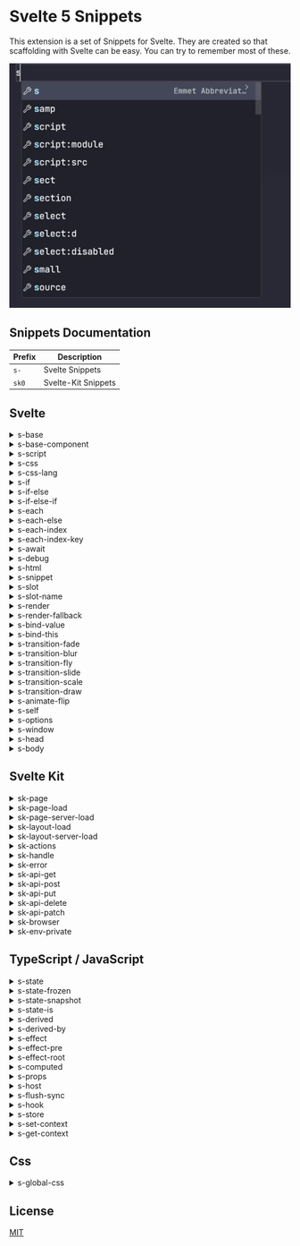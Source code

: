 # Svelte 5 Snippets

This extension is a set of Snippets for Svelte. They are created so that scaffolding with Svelte can be easy. You can try to remember most of these.

![Demo](https://github.com/Chanzhaoyu/svelte-5-snippets/raw/master/images/demo.gif)

## Snippets Documentation

| Prefix | Description         |
| ------ | ------------------- |
| `s-`   | Svelte Snippets     |
| `sk0`  | Svelte-Kit Snippets |

## Svelte

<details>
<summary>s-base</summary>

```html
<script lang="ts"></script>

<div></div>

<style></style>
```

</details>

<details>
<summary>s-base-component</summary>

```html
<script lang="ts">
  import type { Snippet } from "svelte";

  let { children }: { children: Snippet } = $props();
</script>

<div>{@render children()}</div>

<style></style>
```

</details>

<details>
<summary>s-script</summary>

```html
<script lang="ts"></script>
```

</details>

<details>
<summary>s-css</summary>

```html
<style></style>
```

</details>

<details>
<summary>s-css-lang</summary>

```html
<style lang=""></style>
```

</details>

<details>
<summary>s-if</summary>

```html
{#if } {/if}
```

</details>

<details>
<summary>s-if-else</summary>

```html
{#if } {:else} {/if}
```

</details>

<details>
<summary>s-if-else-if</summary>

```
{#if }

{:else if }

{/if}
```

</details>

<details>
<summary>s-each</summary>

```
{#each items as item}

{/each}
```

</details>

<details>
<summary>s-each-else</summary>

```
{#each items as item}

{:else}

{/each}
```

</details>

<details>
<summary>s-each-index</summary>

```
{#each items as item, i}

{/each}
```

</details>

<details>
<summary>s-each-index-key</summary>

```
{#each items as item, i (item.id)}

{/each}
```

</details>

<details>
<summary>s-await</summary>

```
{#await promise}

{:then value}

{:catch error}

{/await}
```

</details>

<details>
<summary>s-debug</summary>

```
{@debug }
```

</details>

<details>
<summary>s-html</summary>

```
{@html }
```

</details>

<details>
<summary>s-snippet</summary>

```
{#snippet fc(value)}

{/snippet}
```

</details>

<details>
<summary>s-slot</summary>

```
<slot></slot>
```

</details>

<details>
<summary>s-slot-name</summary>

```
<slot name=""></slot>
```

</details>

<details>
<summary>s-render</summary>

```
{@render }
```

</details>

<details>
<summary>s-render-fallback</summary>

```
{#if children}
	{@render children()}
{:else}
	<span>default</span>
{/if}
```

</details>

<details>
<summary>s-bind-value</summary>

```
bind:value={}
```

</details>

<details>
<summary>s-bind-this</summary>

```
bind:this={}
```

</details>

<details>
<summary>s-transition-fade</summary>

```
transition:fade="{{delay: 250, duration: 300}}"
```

</details>

<details>
<summary>s-transition-blur</summary>

```
transition:blur="{{amount: 10}}"
```

</details>

<details>
<summary>s-transition-fly</summary>

```
transition:fly="{{delay: 250, duration: 300, x: 100, y: 500, opacity: 0.5, easing: quintOut}}"
```

</details>

<details>
<summary>s-transition-slide</summary>

```
transition:slide="{{delay: 250, duration: 300, easing: quintOut }}"
```

</details>

<details>
<summary>s-transition-scale</summary>

```
transition:scale="{{duration: 500, delay: 500, opacity: 0.5, start: 0.5, easing: quintOut}}"
```

</details>

<details>
<summary>s-transition-draw</summary>

```
transition:draw="{{duration: 5000, delay: 500, easing: quintOut}}"
```

</details>

<details>
<summary>s-animate-flip</summary>

```
animate:flip="{{delay: 250, duration: 250}}"
```

</details>

<details>
<summary>s-self</summary>

```
<svelte:self></svelte:self>
```

</details>

<details>
<summary>s-options</summary>

```
<svelte:options />
```

</details>

<details>
<summary>s-window</summary>

```
<svelte:window  />
```

</details>

<details>
<summary>s-head</summary>

```
<svelte:head>

</svelte:head>
```

</details>

<details>
<summary>s-body</summary>

```
<svelte:body  />
```

</details>

## Svelte Kit

<details>
<summary>sk-page</summary>

```html
<script lang="ts">
  import type { PageData } from "./$types";

  export let data: PageData;
</script>
```

</details>

<details>
<summary>sk-page-load</summary>

```ts
import type { PageLoad } from "./$types";

export const load: PageLoad = async (event) => {
  return {};
};
```

</details>

<details>
<summary>sk-page-server-load</summary>

```ts
import type { PageServerLoad } from "./$types";

export const load: PageServerLoad = async (event) => {
  return {};
};
```

</details>

<details>
<summary>sk-layout-load</summary>

```ts
import type { LayoutLoad } from "./$types";

export const load: LayoutLoad = async (event) => {
  return {};
};
```

</details>

<details>
<summary>sk-layout-server-load</summary>

```ts
import type { LayoutServerLoad } from "./$types";

export const load: LayoutServerLoad = async (event) => {
  return {};
};
```

</details>

<details>
<summary>sk-actions</summary>

```ts
import { Actions } from "./$types";

export const actions: Actions = {
  async default({}) {},
};
```

</details>

<details>
<summary>sk-handle</summary>

```ts
import type { Handle } from "./$types";

export const handle: Handle = async ({ event, resolve }) => {
  const response = await resolve(event);
  return response;
};
```

</details>

<details>
<summary>sk-error</summary>

```ts
error(404, {
  message: "Not found",
});
```

</details>

<details>
<summary>sk-api-get</summary>

```ts
import type { RequestHandler, RequestEvent } from "./$types";
import { json } from "@sveltejs/kit";

export const GET = (async ({ request }: RequestEvent) => {
  return json({ message: "GET" });
}) satisfies RequestHandler;
```

</details>

<details>
<summary>sk-api-post</summary>

```ts
import type { RequestHandler, RequestEvent } from "./$types";
import { json } from "@sveltejs/kit";

export const GET = (async ({ request }: RequestEvent) => {
  return json({ message: "POST" });
}) satisfies RequestHandler;
```

</details>

<details>
<summary>sk-api-put</summary>

```ts
import type { RequestHandler, RequestEvent } from "./$types";
import { json } from "@sveltejs/kit";

export const PUT = (async ({ request }: RequestEvent) => {
  return json({ message: "PUT" });
}) satisfies RequestHandler;
```

</details>

<details>
<summary>sk-api-delete</summary>

```ts
import type { RequestHandler, RequestEvent } from "./$types";
import { json } from "@sveltejs/kit";

export const DELETE = (async ({ request }: RequestEvent) => {
  return json({ message: "DELETE" });
}) satisfies RequestHandler;
```

</details>

<details>
<summary>sk-api-patch</summary>

```ts
import type { RequestHandler, RequestEvent } from "./$types";
import { json } from "@sveltejs/kit";

export const PATCH = (async ({ request }: RequestEvent) => {
  return json({ message: "PATCH" });
}) satisfies RequestHandler;
```

</details>

<details>
<summary>sk-browser</summary>

```ts
import { browser } from "$app/environment";

if (browser) {
}
```

</details>

<details>
<summary>sk-env-private</summary>

```ts
import { env } from "$env/dynamic/private";
```

</details>

## TypeScript / JavaScript

<details>
<summary>s-state</summary>

```ts
let state = $state();
```

</details>

<details>
<summary>s-state-frozen</summary>

```ts
let state = $state.frozen();
```

</details>

<details>
<summary>s-state-snapshot</summary>

```ts
$state.snapshot();
```

</details>

<details>
<summary>s-state-is</summary>

```ts
$state.is(, )
```

</details>

<details>
<summary>s-derived</summary>

```ts
let value = $derived();
```

</details>

<details>
<summary>s-derived-by</summary>

```ts
let value = $derived.by(() => {});
```

</details>

<details>
<summary>s-effect</summary>

```ts
$effect(() => {});
```

</details>

<details>
<summary>s-effect-pre</summary>

```ts
$effect.pre(() => {});
```

</details>

<details>
<summary>s-effect-root</summary>

```ts
const cleanup = $effect.root(() => {
  $effect(() => {});

  return () => {};
});
```

</details>

<details>
<summary>s-computed</summary>

```ts
let value = $state("");

let valueComputed = {
  get value() {
    return value;
  },
  set value(newValue) {
    value = newValue;
  },
};
```

</details>

<details>
<summary>s-props</summary>

```ts
let {} = $props();
```

</details>

<details>
<summary>s-host</summary>

```ts
$host().dispatchEvent();
```

</details>

<details>
<summary>s-flush-sync</summary>

```ts
flushSync(() => {});
```

</details>

<details>
<summary>s-hook</summary>

```ts
export function useCounter() {
  let count = $state(0);

  function increment() {
    count += 1;
  }

  return {
    get count() {
      return count;
    },
    increment,
  };
}
```

</details>

<details>
<summary>s-store</summary>

```ts
import { writable } from "svelte/store";

export function createCounter() {
  const { subscribe, update } = writable(0);

  function increment() {
    update((count) => count + 1);
  }

  return {
    subscribe,
    increment,
  };
}
```

</details>

<details>
<summary>s-set-context</summary>

```ts
setContext("");
```

</details>

<details>
<summary>s-get-context</summary>

```ts
const context = getContext();
```

</details>

## Css

<details>
<summary>s-global-css</summary>

```css
:global() {
}
```

</details>

## License

[MIT](license)
